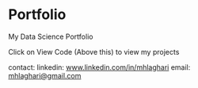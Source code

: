 # Portfolio
My Data Science Portfolio 


Click on View Code (Above this) to view my projects 


contact:
linkedin: www.linkedin.com/in/mhlaghari
email: mhlaghari@gmail.com
